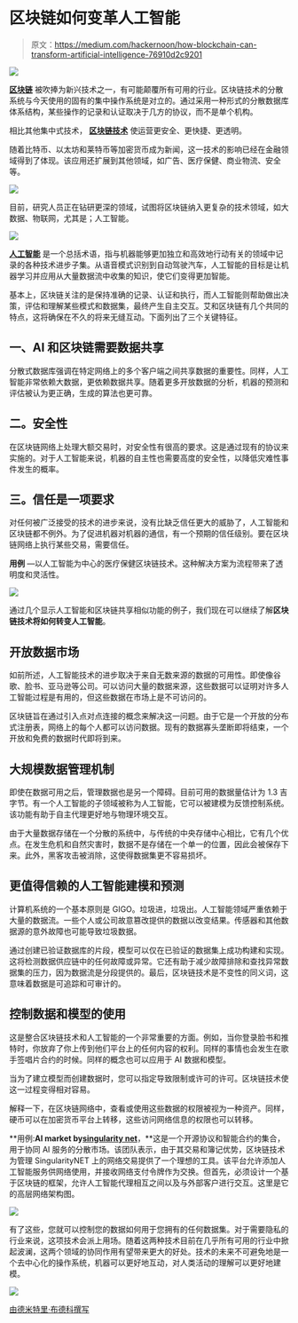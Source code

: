 # 区块链如何变革人工智能

> 原文：<https://medium.com/hackernoon/how-blockchain-can-transform-artificial-intelligence-76910d2c9201>

![](img/600ba9b300ac59dca73fc7daf23fbffa.png)

[**区块链**](https://dashbouquet.com/blog/blockchain/blog/blockchain/blockchain-solutions-the-way-to-transform-your-business-processes) 被吹捧为新兴技术之一，有可能颠覆所有可用的行业。区块链技术的分散系统与今天使用的固有的集中操作系统是对立的。通过采用一种形式的分散数据库体系结构，某些操作的记录和认证取决于几方的协议，而不是单个机构。

相比其他集中式技术， [**区块链技术**](https://dashbouquet.com/blog/blockchain/blog/blockchain/blockchain-solutions-the-way-to-transform-your-business-processes) 使运营更安全、更快捷、更透明。

随着比特币、以太坊和莱特币等加密货币成为新闻，这一技术的影响已经在金融领域得到了体现。该应用还扩展到其他领域，如广告、医疗保健、商业物流、安全等。

![](img/3d2c2db960f081cb18eb9b2c630e8e43.png)

目前，研究人员正在钻研更深的领域，试图将区块链纳入更复杂的技术领域，如大数据、物联网，尤其是；人工智能。

![](img/96fa78fc3b7225cae672a9ff78fd7d66.png)

[**人工智能**](https://dashbouquet.com/blog/blockchain/blog/artificial-intelligence/machine-learning-and-ai-trends-for-2018-what-to-expect) 是一个总括术语，指与机器能够更加独立和高效地行动有关的领域中记录的各种技术进步子集。从语音模式识别到自动驾驶汽车，人工智能的目标是让机器学习并应用从大量数据流中收集的知识，使它们变得更加智能。

基本上，区块链关注的是保持准确的记录、认证和执行，而人工智能则帮助做出决策，评估和理解某些模式和数据集，最终产生自主交互。艾和区块链有几个共同的特点，这将确保在不久的将来无缝互动。下面列出了三个关键特征。

## 一、AI 和区块链需要数据共享

分散式数据库强调在特定网络上的多个客户端之间共享数据的重要性。同样，人工智能非常依赖大数据，更依赖数据共享。随着更多开放数据的分析，机器的预测和评估被认为更正确，生成的算法也更可靠。

## 二。安全性

在区块链网络上处理大额交易时，对安全性有很高的要求。这是通过现有的协议来实施的。对于人工智能来说，机器的自主性也需要高度的安全性，以降低灾难性事件发生的概率。

## 三。信任是一项要求

对任何被广泛接受的技术的进步来说，没有比缺乏信任更大的威胁了，人工智能和区块链都不例外。为了促进机器对机器的通信，有一个预期的信任级别。要在区块链网络上执行某些交易，需要信任。

**用例** —以人工智能为中心的医疗保健区块链技术。这种解决方案为流程带来了透明度和灵活性。

![](img/e199a2ccd0bad7689e3c1d35706b1024.png)

通过几个显示人工智能和区块链共享相似功能的例子，我们现在可以继续了解**区块链技术将如何转变人工智能**。

## 开放数据市场

如前所述，人工智能技术的进步取决于来自无数来源的数据的可用性。即使像谷歌、脸书、亚马逊等公司。可以访问大量的数据来源，这些数据可以证明对许多人工智能过程是有用的，但这些数据在市场上是不可访问的。

区块链旨在通过引入点对点连接的概念来解决这一问题。由于它是一个开放的分布式注册表，网络上的每个人都可以访问数据。现有的数据寡头垄断即将结束，一个开放和免费的数据时代即将到来。

## 大规模数据管理机制

即使在数据可用之后，管理数据也是另一个障碍。目前可用的数据量估计为 1.3 吉字节。有一个人工智能的子领域被称为人工智能，它可以被建模为反馈控制系统。该功能有助于自主代理更好地与物理环境交互。

由于大量数据存储在一个分散的系统中，与传统的中央存储中心相比，它有几个优点。在发生危机和自然灾害时，数据不是存储在一个单一的位置，因此会被保存下来。此外，黑客攻击被消除，这使得数据集更不容易损坏。

## 更值得信赖的人工智能建模和预测

计算机系统的一个基本原则是 GIGO。垃圾进，垃圾出。人工智能领域严重依赖于大量的数据流。一些个人或公司故意篡改提供的数据以改变结果。传感器和其他数据源的意外故障也可能导致垃圾数据。

通过创建已验证数据库的片段，模型可以仅在已验证的数据集上成功构建和实现。这将检测数据供应链中的任何故障或异常。它还有助于减少故障排除和查找异常数据集的压力，因为数据流是分段提供的。最后，区块链技术是不变性的同义词，这意味着数据是可追踪和可审计的。

## 控制数据和模型的使用

这是整合区块链技术和人工智能的一个非常重要的方面。例如，当你登录脸书和推特时，你放弃了你上传到他们平台上的任何内容的权利。同样的事情也会发生在歌手签唱片合约的时候。同样的概念也可以应用于 AI 数据和模型。

当为了建立模型而创建数据时，您可以指定导致限制或许可的许可。区块链技术使这一过程变得相对容易。

解释一下，在区块链网络中，查看或使用这些数据的权限被视为一种资产。同样，硬币可以在加密货币平台上转移，这些访问网络信息的权限也可以转移。

**用例:**AI market by[**singularity net**](https://singularitynet.io/)**，**这是一个开源协议和智能合约的集合，用于协同 AI 服务的分散市场。该团队表示，由于其交易和簿记优势，区块链技术为管理 SingularityNET 上的网络交易提供了一个理想的工具。该平台允许添加人工智能服务供网络使用，并接收网络支付令牌作为交换。但首先，必须设计一个基于区块链的框架，允许人工智能代理相互之间以及与外部客户进行交互。这里是它的高层网络架构图。

[![](img/51d3d230144d47de4d589cc4b3b08d56.png)](https://blog.singularitynet.io/exploring-the-utility-of-singularitynets-agi-token-2006639ccd40)

有了这些，您就可以控制您的数据如何用于您拥有的任何数据集。对于需要隐私的行业来说，这项技术会派上用场。随着这两种技术目前在几乎所有可用的行业中掀起波澜，这两个领域的协同作用有望带来更大的好处。技术的未来不可避免地是一个去中心化的操作系统，机器可以更好地互动，对人类活动的理解可以更好地建模。

![](img/9cc0316e78b88a9296940c09d20d463c.png)

[由德米特里·布德科撰写](https://www.linkedin.com/in/dmitrybudko/%5C)